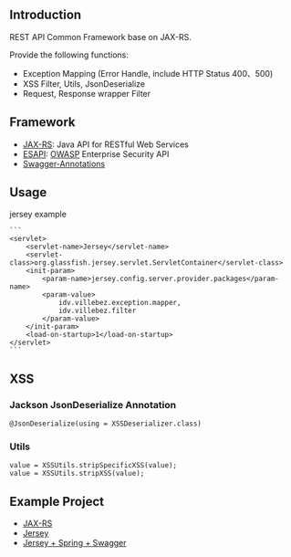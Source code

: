 ## Introduction
REST API Common Framework base on JAX-RS.  

Provide the following functions:  

* Exception Mapping (Error Handle, include HTTP Status 400、500)
* XSS Filter, Utils, JsonDeserialize
* Request, Response wrapper Filter


## Framework

* [JAX-RS](https://zh.wikipedia.org/wiki/JAX-RS): Java API for RESTful Web Services
* [ESAPI](https://www.owasp.org/index.php/Category:OWASP_Enterprise_Security_API): [OWASP](https://www.owasp.org/index.php/Main_Page) Enterprise Security API
* [Swagger-Annotations](https://github.com/swagger-api/swagger-core/wiki/Annotations)

## Usage

jersey example

	```
	<servlet>
		<servlet-name>Jersey</servlet-name>
		<servlet-class>org.glassfish.jersey.servlet.ServletContainer</servlet-class>
		<init-param>
			<param-name>jersey.config.server.provider.packages</param-name>
			<param-value>
				idv.villebez.exception.mapper,
				idv.villebez.filter
        	</param-value>
		</init-param>
		<load-on-startup>1</load-on-startup>
	</servlet>
	```
	
## XSS

### Jackson JsonDeserialize Annotation
```
@JsonDeserialize(using = XSSDeserializer.class)
```

### Utils
```
value = XSSUtils.stripSpecificXSS(value);
value = XSSUtils.stripXSS(value);
```

	
## Example Project

* [JAX-RS](example/JAX-RS/)
* [Jersey](example/jersey2/)
* [Jersey + Spring + Swagger](example/jersey_spring_swagger/)
